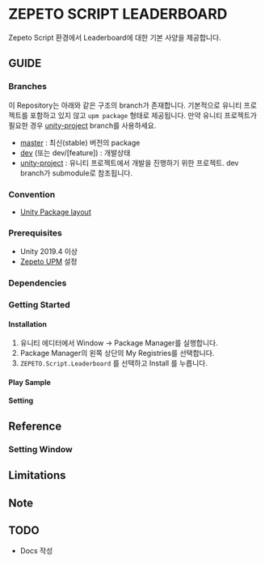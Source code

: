 # ZEPETO SCRIPT LEADERBOARD

Zepeto Script 환경에서 Leaderboard에 대한 기본 사양을 제공합니다.
## GUIDE

### Branches
이 Repository는 아래와 같은 구조의 branch가 존재합니다. 기본적으로 유니티 프로젝트를 포함하고 있지 않고 `upm package` 형태로 제공됩니다. 만약 유니티 프로젝트가 필요한 경우 [unity-project](../../tree/unity-project) branch를 사용하세요.

- [master](../../tree/master) : 최신(stable) 버전의 package
- [dev](../../tree/dev) (또는 dev/[feature]) : 개발상태
- [unity-project](../../tree/unity-project) : 유니티 프로젝트에서 개발을 진행하기 위한 프로젝트. dev branch가 submodule로 참조됩니다.

### Convention
* [Unity Package layout](https://docs.unity3d.com/Manual/cus-layout.html)

### Prerequisites
* Unity 2019.4 이상
* [Zepeto UPM](https://oss.navercorp.com/zepeto/zepeto-upm) 설정

### Dependencies

### Getting Started

#### Installation
1. 유니티 에디터에서 Window -> Package Manager를 실행합니다.
2. Package Manager의 왼쪽 상단의 My Registries를 선택합니다.
3. `ZEPETO.Script.Leaderboard` 를 선택하고 Install 를 누릅니다.

#### Play Sample

#### Setting

## Reference

### Setting Window

## Limitations

## Note

## TODO
- Docs 작성